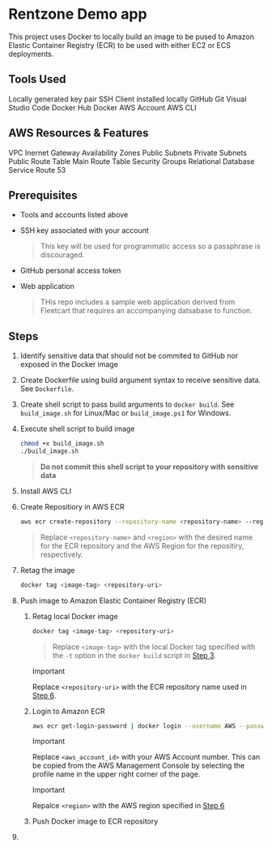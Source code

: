 # Rentzone Demo app

This project uses Docker to locally build an image to be pused to Amazon Elastic Container Registry (ECR) to be used with either EC2 or ECS deployments.

## Tools Used
Locally generated key pair
SSH Client installed locally
GitHub
Git
Visual Studio Code
Docker Hub
Docker
AWS Account
AWS CLI

## AWS Resources & Features

VPC
Inernet Gateway
Availability Zones
Public Subnets
Private Subnets
Public Route Table
Main Route Table
Security Groups
Relational Database Service
Route 53

## Prerequisites

* Tools and accounts listed above
* SSH key associated with your account

    >This key will be used for programmatic access so a passphrase is discouraged.

* GitHub personal access token
* Web application
    >THis repo includes a sample web application derived from Fleetcart that requires an accompanying datsabase to function.

## Steps

1. Identify sensitive data that should not be commited to GitHub nor exposed in the Docker image
2. Create Dockerfile using build argument syntax to receive sensitive data. See `Dockerfile`.
3. <a name="step3"></a>Create shell script to pass build arguments to `docker build`. See `build_image.sh` for Linux/Mac or `build_image.ps1` for Windows.
4. Execute shell script to build image

    ```bash
    chmod +x build_image.sh
    ./build_image.sh
    ```

    > **Do not commit this shell script to your repository with sensitive data**

5. Install AWS CLI
6. <a name="step6"></a>Create Repositiory in AWS ECR

    ```bash
    aws ecr create-repository --repository-name <repository-name> --region <region>
    ```

    >Replace `<repository-name>` and `<region>` with the desired name for the ECR repository and the AWS Region for the repositiry, respectively.

7. Retag the image

    ```bash
    docker tag <image-tag> <repository-uri>
    ```

8. Push image to Amazon Elastic Container Registry (ECR)
    1. Retag local Docker image

        ```bash
        docker tag <image-tag> <repository-uri>
        ```

        >Replace `<image-tag>` with the local Docker tag specified with the `-t` option in the `docker build` script in [Step 3](#step3).

        >[!IMPORTANT]
        >Replace `<repository-uri>` with the ECR repository name used in [Step 6](#step6).

    2. Login to Amazon ECR

        ```bash
        aws ecr get-login-password | docker login --username AWS --password-stdin <aws_account_id>.dkr.ecr.<region>.amazonaws.com
        ```

        >[!IMPORTANT]
        >Replace `<aws_account_id>` with your AWS Account number. This can be copied from the AWS Management Console by selecting the profile name in the upper right corner of the page.

        >[!IMPORTANT]
        >Repalce `<region>` with the AWS region specified in [Step 6](#step6)

    3. Push Docker image to ECR repository


9. 